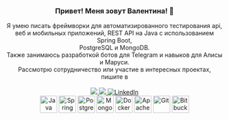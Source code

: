 <div id="header" align="center">
    <h3>Привет! Меня зовут Валентина! 👋</h3>
    Я умею писать фреймворки для автоматизированного тестирования api, <br>веб и мобильных приложений, REST API на Java с
    использованием Spring Boot, 
    <br>
    PostgreSQL и MongoDB.
    <br>Также занимаюсь разработкой ботов для Telegram и навыков для Алисы и Маруси. 
    <br>Рассмотрю сотрудничество или участие в интересных проектах, пишите в  
</div>
<br>
<div align="center">
    <a href="https://t.me/valentinakole">
        <img src="https://img.shields.io/badge/Telegram-2CA5E0?style=for-the-badge&logo=telegram&logoColor=white">
    </a>
    <a href="mailto:valentinavasileva34@gmail.com">
        <img src="https://img.shields.io/badge/Gmail-D14836?style=for-the-badge&logo=gmail&logoColor=whitehttps://img.shields.io/badge/Gmail-D14836?style=for-the-badge&logo=gmail&logoColor=white">
    </a>
    <a href="https://www.linkedin.com/in/valentina-kolesnikova/">
        <img src="https://img.shields.io/badge/LinkedIn-blue?style=for-the-badge&logo=linkedin&logoColor=white"
             alt="LinkedIn"/>
    </a>
    <br>
    <!-- <a href="https://javarush.com/users/2770825" target="_blank"> -->
    <!--    <img src="https://cdn.jsdelivr.net/gh/devicons/devicon/icons/rstudio/rstudio-original.svg" alt="JavaRush" -->
    <!--         width="40px"> -->
    <!-- </a> -->
</div>

<div align="center">
    <img height="40" width="40" title="Java" alt="Java"
         src="https://cdn.jsdelivr.net/gh/devicons/devicon/icons/java/java-original-wordmark.svg">
    <img height="40" width="40" title="Spring" alt="Spring"
         src="https://cdn.jsdelivr.net/gh/devicons/devicon/icons/spring/spring-original-wordmark.svg">
    <img height="40" width="40" title="PostgreSQL" alt="PostgreSQL"
         src="https://cdn.jsdelivr.net/gh/devicons/devicon/icons/postgresql/postgresql-original-wordmark.svg">
    <img height="40" width="40" title="MongoDB" alt="MongoDB"
         src="https://cdn.jsdelivr.net/gh/devicons/devicon/icons/mongodb/mongodb-original-wordmark.svg">
    <img height="40" width="40" title="Docker" alt="Docker"
         src="https://cdn.jsdelivr.net/gh/devicons/devicon/icons/docker/docker-original.svg">
    <img height="40" width="40" title="Apache Kafka" alt="Apache Kafka"
         src="https://cdn.jsdelivr.net/gh/devicons/devicon/icons/apachekafka/apachekafka-original-wordmark.svg">
    <img height="40" width="40" title="Git" alt="Git"
         src="https://cdn.jsdelivr.net/gh/devicons/devicon/icons/git/git-original-wordmark.svg">
    <img height="40" width="40" title="Bitbucket" alt="Bitbucket"
         src="https://cdn.jsdelivr.net/gh/devicons/devicon/icons/bitbucket/bitbucket-original-wordmark.svg">
</div>
<br>
    <div id="stat" align="center">
        <img src="https://github-profile-summary-cards.vercel.app/api/cards/profile-details?username=Valentina810"
             alt=""/>
    </div>
    <div id="stat" align="center">
        <!--<img src="https://github-readme-stats.vercel.app/api?username=Valentina810&show_icons=true">-->
        <!--<img src="https://leetcode-stats-six.vercel.app/api?username=Valentina810" alt=""/>-->
        <!--<img src="https://github.com/Valentina810/github-readme-activity-graph" alt=""/>-->
    </div>
